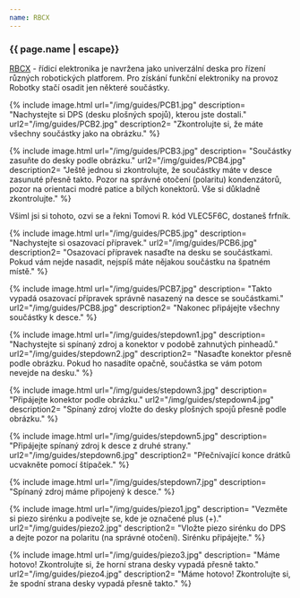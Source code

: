 ```yaml
---
name: RBCX
---
```

### {{ page.name | escape}}

[RBCX](https://github.com/RoboticsBrno/RB3204-RBCX) - řídicí elektronika je navržena jako univerzální deska pro řízení různých robotických platforem. Pro získání funkční elektroniky na provoz Robotky stačí osadit jen některé součástky.

{% include image.html
    url="/img/guides/PCB1.jpg"
    description=
        "Nachystejte si DPS (desku plošných spojů), kterou jste dostali."
    url2="/img/guides/PCB2.jpg"
    description2=
        "Zkontrolujte si, že máte všechny součástky jako na obrázku."
%}

{% include image.html
    url="/img/guides/PCB3.jpg"
    description=
        "Součástky zasuňte do desky podle obrázku."
    url2="/img/guides/PCB4.jpg"
    description2=
        "Ještě jednou si zkontrolujte, že součástky máte v desce zasunuté přesně takto. Pozor na správné otočení (polaritu) kondenzátorů, pozor na orientaci modré patice a bílých konektorů. Vše si důkladně zkontrolujte."
%}

Všiml jsi si tohoto, ozvi se a řekni Tomovi R. kód VLEC5F6C, dostaneš frfník.

{% include image.html
    url="/img/guides/PCB5.jpg"
    description=
        "Nachystejte si osazovací přípravek."
    url2="/img/guides/PCB6.jpg"
    description2=
        "Osazovací přípravek nasaďte na desku se součástkami. Pokud vám nejde nasadit, nejspíš máte nějakou součástku na špatném místě."
%}

{% include image.html
    url="/img/guides/PCB7.jpg"
    description=
        "Takto vypadá osazovací přípravek správně nasazený na desce se součástkami."
    url2="/img/guides/PCB8.jpg"
    description2=
        "Nakonec připájejte všechny součástky k desce."
%}

{% include image.html
    url="/img/guides/stepdown1.jpg"
    description=
        "Nachystejte si spínaný zdroj a konektor v podobě zahnutých pinheadů."
    url2="/img/guides/stepdown2.jpg"
    description2=
        "Nasaďte konektor přesně podle obrázku. Pokud ho nasadíte opačně, součástka se vám potom nevejde na desku."
%}

{% include image.html
    url="/img/guides/stepdown3.jpg"
    description=
        "Připájejte konektor podle obrázku."
    url2="/img/guides/stepdown4.jpg"
    description2=
        "Spínaný zdroj vložte do desky plošných spojů přesně podle obrázku."
%}

{% include image.html
    url="/img/guides/stepdown5.jpg"
    description=
        "Připájejte spínaný zdroj k desce z druhé strany."
    url2="/img/guides/stepdown6.jpg"
    description2=
        "Přečnívající konce drátků ucvakněte pomocí štípaček."
%}

{% include image.html
    url="/img/guides/stepdown7.jpg"
    description=
        "Spínaný zdroj máme připojený k desce."
%}

{% include image.html
    url="/img/guides/piezo1.jpg"
    description=
        "Vezměte si piezo sirénku a podívejte se, kde je označené plus (+)."
    url2="/img/guides/piezo2.jpg"
    description2=
        "Vložte piezo sirénku do DPS a dejte pozor na polaritu (na správné otočení). Sirénku připájejte."
%}

{% include image.html
    url="/img/guides/piezo3.jpg"
    description=
        "Máme hotovo! Zkontrolujte si, že horní strana desky vypadá přesně takto."
    url2="/img/guides/piezo4.jpg"
    description2=
        "Máme hotovo! Zkontrolujte si, že spodní strana desky vypadá přesně takto."
%}
